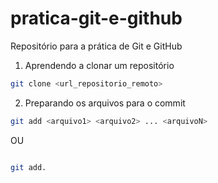 # pratica-git-e-github
Repositório para a prática de Git e GitHub

1. Aprendendo a clonar um repositório 

```bash
git clone <url_repositorio_remoto>
```
2. Preparando os arquivos para o commit

```bash
git add <arquivo1> <arquivo2> ... <arquivoN>
```

OU
```bash 

git add. 
```
